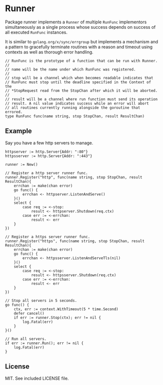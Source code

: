 # Runner

Package runner implements a `Runner` of multiple `RunFunc` implementors simultaneously as a single process whose success depends on success of all executed `RunFunc` instances.

It is similar to `golang.org/x/sync/errgroup` but implements a mechanism and a pattern to gracefully terminate routines with a reason and timeout using contexts as well as thorough error handling.


```
// RunFunc is the prototype of a function that can be run with Runner.
//
// name will be the name under which RunFunc was registered.
//
// stop will be a channel which when becomes readable indicates that
// RunFunc must stop until the deadline specified in the Context of the
// *StopRequest read from the StopChan after which it will be aborted.
//
// result will be a channel where run function must send its operation
// result. A nil value indicates success while an error will abort
// all routines currently running alongside the goroutine that errored.
type RunFunc func(name string, stop StopChan, result ResultChan)
```


## Example

Say you have a few http servers to manage.

```
httpserver := http.Server{Addr: ":80"}
httpsserver := http.Server{Addr: ":443"}

runner := New()

// Register a http server runner func.
runner.Register("http", func(name string, stop StopChan, result ResultChan){
	errchan := make(chan error)
	go func() {
		errchan <- httpserver.ListenAndServe()
	}()
	select {
		case req := <-stop:
			result <- httpserver.Shutdown(req.ctx)
		case err := <-errchan:
			result <- err
	}
})

// Register a https server runner func.
runner.Register("https", func(name string, stop StopChan, result ResultChan){
	errchan := make(chan error)
	go func() {
		errchan <- httpsserver.ListenAndServeTls(nil)
	}()
	select {
		case req := <-stop:
			result <- httpsserver.Shutdown(req.ctx)
		case err := <-errchan:
			result <- err
	}
})

// Stop all servers in 5 seconds.
go func() {
	ctx, err := context.WithTimeout(5 * time.Second)
	defer cancel()
	if err := runner.Stop(ctx); err != nil {
		log.Fatal(err)
	}
}()

// Run all servers.
if err := runner.Run(); err != nil {
	log.Fatal(err)
}
```

## License

MIT. See included LICENSE file.